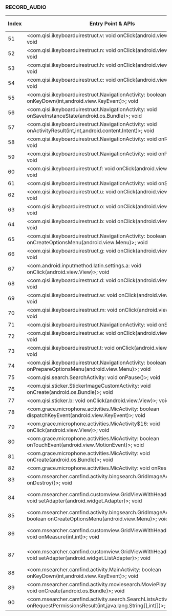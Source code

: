 ### RECORD_AUDIO
| Index | Entry Point & APIs | Screen shot | Resource id | Label |
| ------------- | ------------- | ------------- |-------------|-------------|
| 51 | <com.qisi.ikeyboarduirestruct.v: void onClick(android.view.View)>; void <init> | ![](F:\COSMOS\output\py\Play_win8\Tools\com.emoji.coolkeyboard\com.qisi.ikeyboarduirestruct.NavigationActivity.png) |  | F |
| 52 | <com.qisi.ikeyboarduirestruct.n: void onClick(android.view.View)>; void <init> | ![](F:\COSMOS\output\py\Play_win8\Tools\com.emoji.coolkeyboard\com.qisi.ikeyboarduirestruct.NavigationActivity.png) |  | F |
| 53 | <com.qisi.ikeyboarduirestruct.h: void onClick(android.view.View)>; void <init> | ![](F:\COSMOS\output\py\Play_win8\Tools\com.emoji.coolkeyboard\com.qisi.ikeyboarduirestruct.NavigationActivity.png) |  | F |
| 54 | <com.qisi.ikeyboarduirestruct.c: void onClick(android.view.View)>; void <init> | ![](F:\COSMOS\output\py\Play_win8\Tools\com.emoji.coolkeyboard\com.qisi.ikeyboarduirestruct.NavigationActivity.png) |  | F |
| 55 | <com.qisi.ikeyboarduirestruct.NavigationActivity: boolean onKeyDown(int,android.view.KeyEvent)>; void <init> | ![](F:\COSMOS\output\py\Play_win8\Tools\com.emoji.coolkeyboard\com.qisi.ikeyboarduirestruct.NavigationActivity.png) |  | F |
| 56 | <com.qisi.ikeyboarduirestruct.NavigationActivity: void onSaveInstanceState(android.os.Bundle)>; void <init> | ![](F:\COSMOS\output\py\Play_win8\Tools\com.emoji.coolkeyboard\com.qisi.ikeyboarduirestruct.NavigationActivity.png) |  | F |
| 57 | <com.qisi.ikeyboarduirestruct.NavigationActivity: void onActivityResult(int,int,android.content.Intent)>; void <init> | ![](F:\COSMOS\output\py\Play_win8\Tools\com.emoji.coolkeyboard\com.qisi.ikeyboarduirestruct.NavigationActivity.png) |  | F |
| 58 | <com.qisi.ikeyboarduirestruct.NavigationActivity: void onResume()>; void <init> | ![](F:\COSMOS\output\py\Play_win8\Tools\com.emoji.coolkeyboard\com.qisi.ikeyboarduirestruct.NavigationActivity.png) |  | F |
| 59 | <com.qisi.ikeyboarduirestruct.NavigationActivity: void onPause()>; void <init> | ![](F:\COSMOS\output\py\Play_win8\Tools\com.emoji.coolkeyboard\com.qisi.ikeyboarduirestruct.NavigationActivity.png) |  | F |
| 60 | <com.qisi.ikeyboarduirestruct.f: void onClick(android.view.View)>; void <init> | ![](F:\COSMOS\output\py\Play_win8\Tools\com.emoji.coolkeyboard\com.qisi.ikeyboarduirestruct.NavigationActivity.png) |  | F |
| 61 | <com.qisi.ikeyboarduirestruct.NavigationActivity: void onStop()>; void <init> | ![](F:\COSMOS\output\py\Play_win8\Tools\com.emoji.coolkeyboard\com.qisi.ikeyboarduirestruct.NavigationActivity.png) |  | F |
| 62 | <com.qisi.ikeyboarduirestruct.u: void onClick(android.view.View)>; void <init> | ![](F:\COSMOS\output\py\Play_win8\Tools\com.emoji.coolkeyboard\com.qisi.ikeyboarduirestruct.NavigationActivity.png) |  | F |
| 63 | <com.qisi.ikeyboarduirestruct.o: void onClick(android.view.View)>; void <init> | ![](F:\COSMOS\output\py\Play_win8\Tools\com.emoji.coolkeyboard\com.qisi.ikeyboarduirestruct.NavigationActivity.png) |  | F |
| 64 | <com.qisi.ikeyboarduirestruct.b: void onClick(android.view.View)>; void <init> | ![](F:\COSMOS\output\py\Play_win8\Tools\com.emoji.coolkeyboard\com.qisi.ikeyboarduirestruct.NavigationActivity.png) |  | F |
| 65 | <com.qisi.ikeyboarduirestruct.NavigationActivity: boolean onCreateOptionsMenu(android.view.Menu)>; void <init> | ![](F:\COSMOS\output\py\Play_win8\Tools\com.emoji.coolkeyboard\com.qisi.ikeyboarduirestruct.NavigationActivity.png) |  | F |
| 66 | <com.qisi.ikeyboarduirestruct.g: void onClick(android.view.View)>; void <init> | ![](F:\COSMOS\output\py\Play_win8\Tools\com.emoji.coolkeyboard\com.qisi.ikeyboarduirestruct.NavigationActivity.png) |  | F |
| 67 | <com.android.inputmethod.latin.settings.a: void onClick(android.view.View)>; void <init> | ![](F:\COSMOS\output\py\Play_win8\Tools\com.emoji.coolkeyboard\com.qisi.ikeyboarduirestruct.NavigationActivity.png) |  | F |
| 68 | <com.qisi.ikeyboarduirestruct.d: void onClick(android.view.View)>; void <init> | ![](F:\COSMOS\output\py\Play_win8\Tools\com.emoji.coolkeyboard\com.qisi.ikeyboarduirestruct.NavigationActivity.png) |  | F |
| 69 | <com.qisi.ikeyboarduirestruct.w: void onClick(android.view.View)>; void <init> | ![](F:\COSMOS\output\py\Play_win8\Tools\com.emoji.coolkeyboard\com.qisi.ikeyboarduirestruct.NavigationActivity.png) |  | F |
| 70 | <com.qisi.ikeyboarduirestruct.m: void onClick(android.view.View)>; void <init> | ![](F:\COSMOS\output\py\Play_win8\Tools\com.emoji.coolkeyboard\com.qisi.ikeyboarduirestruct.NavigationActivity.png) |  | F |
| 71 | <com.qisi.ikeyboarduirestruct.NavigationActivity: void onStart()>; void <init> | ![](F:\COSMOS\output\py\Play_win8\Tools\com.emoji.coolkeyboard\com.qisi.ikeyboarduirestruct.NavigationActivity.png) |  | F |
| 72 | <com.qisi.ikeyboarduirestruct.e: void onClick(android.view.View)>; void <init> | ![](F:\COSMOS\output\py\Play_win8\Tools\com.emoji.coolkeyboard\com.qisi.ikeyboarduirestruct.NavigationActivity.png) |  | F |
| 73 | <com.qisi.ikeyboarduirestruct.t: void onClick(android.view.View)>; void <init> | ![](F:\COSMOS\output\py\Play_win8\Tools\com.emoji.coolkeyboard\com.qisi.ikeyboarduirestruct.NavigationActivity.png) |  | F |
| 74 | <com.qisi.ikeyboarduirestruct.NavigationActivity: boolean onPrepareOptionsMenu(android.view.Menu)>; void <init> | ![](F:\COSMOS\output\py\Play_win8\Tools\com.emoji.coolkeyboard\com.qisi.ikeyboarduirestruct.NavigationActivity.png) |  | F |
| 75 | <com.qisi.search.SearchActivity: void onPause()>; void <init> | ![](F:\COSMOS\output\py\Play_win8\Tools\com.emoji.coolkeyboard\com.qisi.search.SearchActivity.png) |  | D |
| 76 | <com.qisi.sticker.StickerImageCustomActivity: void onCreate(android.os.Bundle)>; void <init> | ![](F:\COSMOS\output\py\Play_win8\Tools\com.emoji.coolkeyboard\com.qisi.sticker.StickerImageCustomActivity.png) |  | F |
| 77 | <com.qisi.sticker.b: void onClick(android.view.View)>; void <init> | ![](F:\COSMOS\output\py\Play_win8\Tools\com.emoji.coolkeyboard\com.qisi.sticker.StickerImageCustomActivity.png) |  | F |
| 78 | <com.grace.microphone.activities.MicActivity: boolean dispatchKeyEvent(android.view.KeyEvent)>; void <init> | ![](F:\COSMOS\output\py\Play_win8\Tools\com.grace.microphone\com.grace.microphone.activities.MicActivity.png) |  | T |
| 79 | <com.grace.microphone.activities.MicActivity$16: void onClick(android.view.View)>; void <init> | ![](F:\COSMOS\output\py\Play_win8\Tools\com.grace.microphone\com.grace.microphone.activities.MicActivity.png) |  | T |
| 80 | <com.grace.microphone.activities.MicActivity: boolean onTouchEvent(android.view.MotionEvent)>; void <init> | ![](F:\COSMOS\output\py\Play_win8\Tools\com.grace.microphone\com.grace.microphone.activities.MicActivity.png) |  | T |
| 81 | <com.grace.microphone.activities.MicActivity: void onCreate(android.os.Bundle)>; void <init> | ![](F:\COSMOS\output\py\Play_win8\Tools\com.grace.microphone\com.grace.microphone.activities.MicActivity.png) |  | T |
| 82 | <com.grace.microphone.activities.MicActivity: void onResume()>; void <init> | ![](F:\COSMOS\output\py\Play_win8\Tools\com.grace.microphone\com.grace.microphone.activities.MicActivity.png) |  |  T |
| 83 | <com.msearcher.camfind.activity.bingsearch.GridImageActivity: void onDestroy()>; void <init> | ![](F:\COSMOS\output\py\Play_win8\Tools\com.msearcher.camfind\com.msearcher.camfind.activity.bingsearch.GridImageActivity.png) |  | F |
| 84 | <com.msearcher.camfind.customview.GridViewWithHeaderAndFooter: void setAdapter(android.widget.Adapter)>; void <init> | ![](F:\COSMOS\output\py\Play_win8\Tools\com.msearcher.camfind\com.msearcher.camfind.activity.bingsearch.GridImageActivity.png) | {'2131689609': <sensitive_component.SensitiveComponent.SensitiveView object at 0x000001AB4A09D4E0>} | F |
| 85 | <com.msearcher.camfind.activity.bingsearch.GridImageActivity: boolean onCreateOptionsMenu(android.view.Menu)>; void <init> | ![](F:\COSMOS\output\py\Play_win8\Tools\com.msearcher.camfind\com.msearcher.camfind.activity.bingsearch.GridImageActivity.png) |  | F |
| 86 | <com.msearcher.camfind.customview.GridViewWithHeaderAndFooter: void onMeasure(int,int)>; void <init> | ![](F:\COSMOS\output\py\Play_win8\Tools\com.msearcher.camfind\com.msearcher.camfind.activity.bingsearch.GridImageActivity.png) | {'2131689609': <sensitive_component.SensitiveComponent.SensitiveView object at 0x000001AB4A09DDD8>} |  F|
| 87 | <com.msearcher.camfind.customview.GridViewWithHeaderAndFooter: void setAdapter(android.widget.ListAdapter)>; void <init> | ![](F:\COSMOS\output\py\Play_win8\Tools\com.msearcher.camfind\com.msearcher.camfind.activity.bingsearch.GridImageActivity.png) | {'2131689609': <sensitive_component.SensitiveComponent.SensitiveView object at 0x000001AB4A09DE48>} | F |
| 88 | <com.msearcher.camfind.activity.MainActivity: boolean onKeyDown(int,android.view.KeyEvent)>; void <init> | ![](F:\COSMOS\output\py\Play_win8\Tools\com.msearcher.camfind\com.msearcher.camfind.activity.MainActivity.png) |  | F |
| 89 | <com.msearcher.camfind.activity.moviesearch.MoviePlayingActivity: void onCreate(android.os.Bundle)>; void <init> | ![](F:\COSMOS\output\py\Play_win8\Tools\com.msearcher.camfind\com.msearcher.camfind.activity.moviesearch.MoviePlayingActivity.png) |  | F |
| 90 | <com.msearcher.camfind.activity.search.SearchListsActivity: void onRequestPermissionsResult(int,java.lang.String[],int[])>; void <init> | ![](F:\COSMOS\output\py\Play_win8\Tools\com.msearcher.camfind\com.msearcher.camfind.activity.search.SearchListsActivity.png) |  | D |
